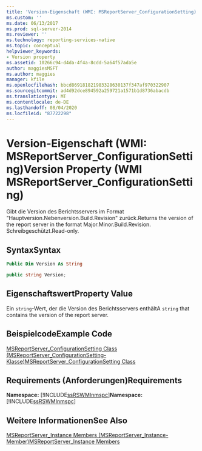 ```yaml
---
title: 'Version-Eigenschaft (WMI: MSReportServer_ConfigurationSetting) | Microsoft-Dokumentation'
ms.custom: ''
ms.date: 06/13/2017
ms.prod: sql-server-2014
ms.reviewer: ''
ms.technology: reporting-services-native
ms.topic: conceptual
helpviewer_keywords:
- Version property
ms.assetid: 10266c94-d4da-4f4a-8cdd-5a64f57ada5e
author: maggiesMSFT
ms.author: maggies
manager: kfile
ms.openlocfilehash: bbcd869181821983328630137f347af970322907
ms.sourcegitcommit: ad4d92dce894592a259721a1571b1d8736abacdb
ms.translationtype: MT
ms.contentlocale: de-DE
ms.lasthandoff: 08/04/2020
ms.locfileid: "87722298"
---
```

# <a name="version-property--wmi-msreportserver_configurationsetting"></a><span data-ttu-id="14eea-102">Version-Eigenschaft (WMI: MSReportServer_ConfigurationSetting)</span><span class="sxs-lookup"><span data-stu-id="14eea-102">Version Property  (WMI MSReportServer_ConfigurationSetting)</span></span>
  <span data-ttu-id="14eea-103">Gibt die Version des Berichtsservers im Format "Hauptversion.Nebenversion.Build.Revision" zurück.</span><span class="sxs-lookup"><span data-stu-id="14eea-103">Returns the version of the report server in the format Major.Minor.Build.Revision.</span></span> <span data-ttu-id="14eea-104">Schreibgeschützt.</span><span class="sxs-lookup"><span data-stu-id="14eea-104">Read-only.</span></span>  
  
## <a name="syntax"></a><span data-ttu-id="14eea-105">Syntax</span><span class="sxs-lookup"><span data-stu-id="14eea-105">Syntax</span></span>  
  
```vb  
Public Dim Version As String  
```  
  
```csharp  
public string Version;  
```  
  
## <a name="property-value"></a><span data-ttu-id="14eea-106">Eigenschaftswert</span><span class="sxs-lookup"><span data-stu-id="14eea-106">Property Value</span></span>  
 <span data-ttu-id="14eea-107">Ein `string`-Wert, der die Version des Berichtsservers enthält</span><span class="sxs-lookup"><span data-stu-id="14eea-107">A `string` that contains the version of the report server.</span></span>  
  
## <a name="example-code"></a><span data-ttu-id="14eea-108">Beispielcode</span><span class="sxs-lookup"><span data-stu-id="14eea-108">Example Code</span></span>  
 [<span data-ttu-id="14eea-109">MSReportServer_ConfigurationSetting Class (MSReportServer_ConfigurationSetting-Klasse)</span><span class="sxs-lookup"><span data-stu-id="14eea-109">MSReportServer_ConfigurationSetting Class</span></span>](msreportserver-configurationsetting-class.md)  
  
## <a name="requirements"></a><span data-ttu-id="14eea-110">Requirements (Anforderungen)</span><span class="sxs-lookup"><span data-stu-id="14eea-110">Requirements</span></span>  
 <span data-ttu-id="14eea-111">**Namespace:** [!INCLUDE[ssRSWMInmspc](../../includes/ssrswminmspc-md.md)]</span><span class="sxs-lookup"><span data-stu-id="14eea-111">**Namespace:** [!INCLUDE[ssRSWMInmspc](../../includes/ssrswminmspc-md.md)]</span></span>  
  
## <a name="see-also"></a><span data-ttu-id="14eea-112">Weitere Informationen</span><span class="sxs-lookup"><span data-stu-id="14eea-112">See Also</span></span>  
 [<span data-ttu-id="14eea-113">MSReportServer_Instance Members (MSReportServer_Instance-Member)</span><span class="sxs-lookup"><span data-stu-id="14eea-113">MSReportServer_Instance Members</span></span>](msreportserver-instance-members.md)  
  
  
